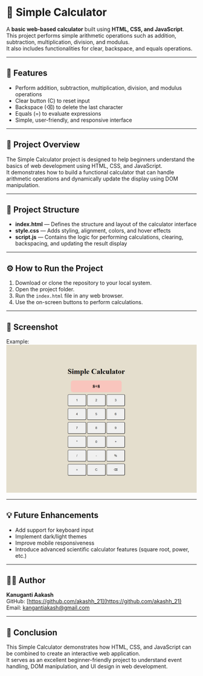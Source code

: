 # 🧮 Simple Calculator

A **basic web-based calculator** built using **HTML, CSS, and JavaScript**.  
This project performs simple arithmetic operations such as addition, subtraction, multiplication, division, and modulus.  
It also includes functionalities for clear, backspace, and equals operations.

---

## 🚀 Features

- Perform addition, subtraction, multiplication, division, and modulus operations  
- Clear button (C) to reset input  
- Backspace (⌫) to delete the last character  
- Equals (=) to evaluate expressions  
- Simple, user-friendly, and responsive interface  

---

## 🧠 Project Overview

The Simple Calculator project is designed to help beginners understand the basics of web development using HTML, CSS, and JavaScript.  
It demonstrates how to build a functional calculator that can handle arithmetic operations and dynamically update the display using DOM manipulation.

---

## 🧩 Project Structure

- **index.html** — Defines the structure and layout of the calculator interface  
- **style.css** — Adds styling, alignment, colors, and hover effects  
- **script.js** — Contains the logic for performing calculations, clearing, backspacing, and updating the result display  

---

## ⚙️ How to Run the Project

1. Download or clone the repository to your local system.  
2. Open the project folder.  
3. Run the `index.html` file in any web browser.  
4. Use the on-screen buttons to perform calculations.  

---

## 📸 Screenshot

 

Example:  
![Calculator Screenshot](image.png)

---

## 💡 Future Enhancements

- Add support for keyboard input  
- Implement dark/light themes  
- Improve mobile responsiveness  
- Introduce advanced scientific calculator features (square root, power, etc.)  

---

## 🧑‍💻 Author

**Kanuganti Aakash**  
GitHub: [https://github.com/akashh_21](https://github.com/akashh_21)  
Email: kangantiakash@gmail.com  

---

## 🏁 Conclusion

This Simple Calculator demonstrates how HTML, CSS, and JavaScript can be combined to create an interactive web application.  
It serves as an excellent beginner-friendly project to understand event handling, DOM manipulation, and UI design in web development.
